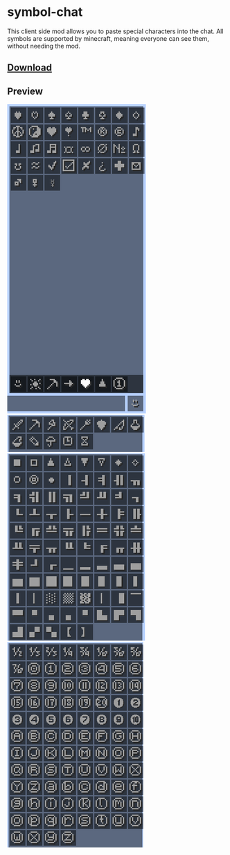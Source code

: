 # symbol-chat

This client side mod allows you to paste special characters into the chat. All symbols are supported by minecraft, meaning everyone can see them, without needing the mod.

## [Download](https://github.com/replaceitem/symbol-chat/releases)

## Preview

![Preview](images/preview.png)
![Objects](images/objects.png)
![Shapes](images/shapes.png)
![Characters](images/characters.png)